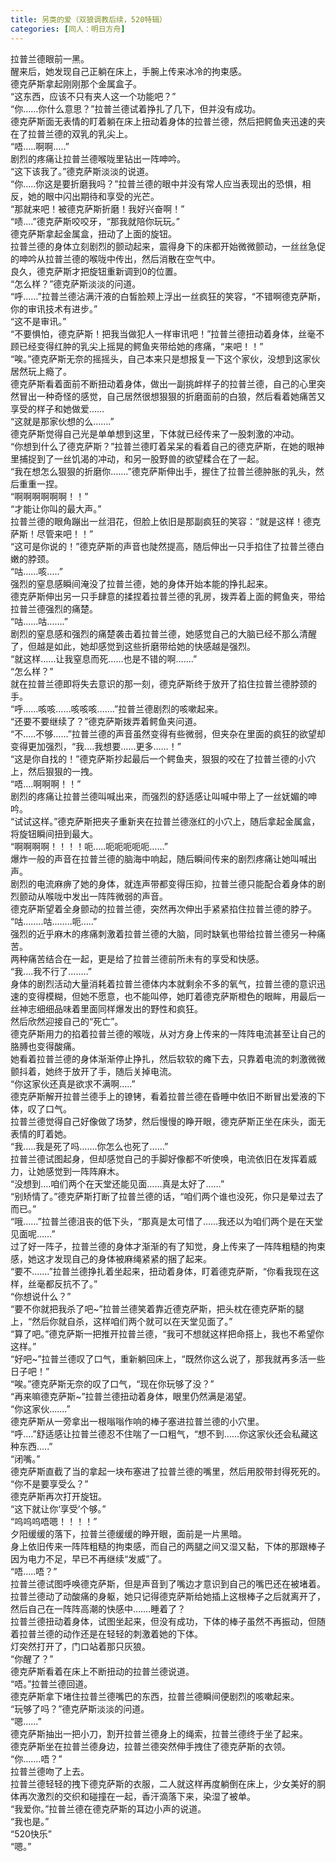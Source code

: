 ```yaml
---
title: 另类的爱（双狼调教后续，520特辑）
categories: [同人：明日方舟]
---
```


拉普兰德眼前一黑。<br>醒来后，她发现自己正躺在床上，手腕上传来冰冷的拘束感。<br>德克萨斯拿起刚刚那个金属盒子。<br>“这东西，应该不只有夹人这一个功能吧？”<br>“你……你什么意思？”拉普兰德试着挣扎了几下，但并没有成功。<br>德克萨斯面无表情的盯着躺在床上扭动着身体的拉普兰德，然后把鳄鱼夹迅速的夹在了拉普兰德的双乳的乳尖上。<br>“唔…\.\.啊啊…\.\.”<br>剧烈的疼痛让拉普兰德喉咙里钻出一阵呻吟。<br>“这下该我了。”德克萨斯淡淡的说道。<br>“你…\.\.你这是要折磨我吗？”拉普兰德的眼中并没有常人应当表现出的恐惧，相反，她的眼中闪出期待和享受的光芒。<br>“那就来吧！被德克萨斯折磨！我好兴奋啊！”<br>“啧…\.”德克萨斯咬咬牙，“那我就陪你玩玩。”<br>德克萨斯拿起金属盒，扭动了上面的旋钮。<br>拉普兰德的身体立刻剧烈的颤动起来，震得身下的床都开始微微颤动，一丝丝急促的呻吟从拉普兰德的喉咙中传出，然后消散在空气中。<br>良久，德克萨斯才把旋钮重新调到0的位置。<br>“怎么样？”德克萨斯淡淡的问道。<br>“呼……”拉普兰德沾满汗液的白皙脸颊上浮出一丝疯狂的笑容，“不错啊德克萨斯，你的审讯技术有进步。”<br>“这不是审讯。”<br>“不要惧怕，德克萨斯！把我当做犯人一样审讯吧！”拉普兰德扭动着身体，丝毫不顾已经变得红肿的乳尖上摇晃的鳄鱼夹带给她的疼痛，“来吧！！”<br>“唉。”德克萨斯无奈的摇摇头，自己本来只是想报复一下这个家伙，没想到这家伙居然玩上瘾了。<br>德克萨斯看着面前不断扭动着身体，做出一副挑衅样子的拉普兰德，自己的心里突然冒出一种奇怪的感觉，自己居然很想狠狠的折磨面前的白狼，然后看着她痛苦又享受的样子和她做爱……<br>“这就是那家伙想的么……\.”<br>德克萨斯觉得自己光是单单想到这里，下体就已经传来了一股刺激的冲动。<br>“你想到什么了德克萨斯？”拉普兰德盯着呆呆的看着自己的德克萨斯，在她的眼神里捕捉到了一丝饥渴的冲动，和另一股野兽的欲望糅合在了一起。<br>“我在想怎么狠狠的折磨你……\.”德克萨斯伸出手，握住了拉普兰德肿胀的乳头，然后重重一捏。<br>“啊啊啊啊啊啊！！”<br>“才能让你叫的最大声。”<br>拉普兰德的眼角蹦出一丝泪花，但脸上依旧是那副疯狂的笑容：“就是这样！德克萨斯！尽管来吧！！”<br>“这可是你说的！”德克萨斯的声音也陡然提高，随后伸出一只手掐住了拉普兰德白嫩的脖颈。<br>“咕……咳…\.\.”<br>强烈的窒息感瞬间淹没了拉普兰德，她的身体开始本能的挣扎起来。<br>德克萨斯伸出另一只手肆意的揉捏着拉普兰德的乳房，拨弄着上面的鳄鱼夹，带给拉普兰德强烈的痛楚。<br>“咕……咕……\.”<br>剧烈的窒息感和强烈的痛楚袭击着拉普兰德，她感觉自己的大脑已经不那么清醒了，但越是如此，她却感觉到这些折磨带给她的快感越是强烈。<br>“就这样……让我窒息而死……也是不错的啊……\.”<br>“怎么样？”<br>就在拉普兰德即将失去意识的那一刻，德克萨斯终于放开了掐住拉普兰德脖颈的手。<br>“呼……咳咳……咳咳咳……\.”拉普兰德剧烈的咳嗽起来。<br>“还要不要继续了？”德克萨斯拨弄着鳄鱼夹问道。<br>“不…\.\.不够……”拉普兰德的声音虽然变得有些微弱，但夹杂在里面的疯狂的欲望却变得更加强烈，“我…\.我想要……更多……！”<br>“这是你自找的！”德克萨斯抄起最后一个鳄鱼夹，狠狠的咬在了拉普兰德的小穴上，然后狠狠的一拽。<br>“唔…\.啊啊啊！！”<br>剧烈的疼痛让拉普兰德叫喊出来，而强烈的舒适感让叫喊中带上了一丝妩媚的呻吟。<br>“试试这样。”德克萨斯把夹子重新夹在拉普兰德涨红的小穴上，随后拿起金属盒，将旋钮瞬间扭到最大。<br>“啊啊啊啊！！！！呃…\.\.呃呃呃呃呃……”<br>爆炸一般的声音在拉普兰德的脑海中响起，随后瞬间传来的剧烈疼痛让她叫喊出声。<br>剧烈的电流麻痹了她的身体，就连声带都变得压抑，拉普兰德只能配合着身体的剧烈颤动从喉咙中发出一阵阵微弱的声音。<br>德克萨斯望着全身颤动的拉普兰德，突然再次伸出手紧紧掐住拉普兰德的脖子。<br>“咕……\.\.咕……\.\.呃…\.\.”<br>强烈的近乎麻木的疼痛刺激着拉普兰德的大脑，同时缺氧也带给拉普兰德另一种痛苦。<br>两种痛苦结合在一起，更是给了拉普兰德前所未有的享受和快感。<br>“我…\.我不行了……\.\.”<br>身体的剧烈活动大量消耗着拉普兰德体内本就剩余不多的氧气，拉普兰德的意识迅速的变得模糊，但她不愿意，也不能叫停，她盯着德克萨斯橙色的眼眸，用最后一丝神志细细品味着里面同样爆发出的野性和疯狂。<br>然后欣然迎接自己的“死亡”。<br>德克萨斯用力的掐着拉普兰德的喉咙，从对方身上传来的一阵阵电流甚至让自己的胳膊也变得酸痛。<br>她看着拉普兰德的身体渐渐停止挣扎，然后软软的瘫下去，只靠着电流的刺激微微颤抖着，她终于放开了手，随后关掉电流。<br>“你这家伙还真是欲求不满啊…\.\.”<br>德克萨斯解开拉普兰德手上的镣铐，看着拉普兰德在昏睡中依旧不断冒出爱液的下体，叹了口气。<br>拉普兰德觉得自己好像做了场梦，然后慢慢的睁开眼，德克萨斯正坐在床头，面无表情的盯着她。<br>“我…\.\.我是死了吗……\.你怎么也死了……”<br>拉普兰德试图起身，但却感觉自己的手脚好像都不听使唤，电流依旧在发挥着威力，让她感觉到一阵阵麻木。<br>“没想到…\.咱们两个在天堂还能见面……真是太好了……”<br>“别矫情了。”德克萨斯打断了拉普兰德的话，“咱们两个谁也没死，你只是晕过去了而已。”<br>“哦……”拉普兰德沮丧的低下头，“那真是太可惜了……我还以为咱们两个是在天堂见面呢……”<br>过了好一阵子，拉普兰德的身体才渐渐的有了知觉，身上传来了一阵阵粗糙的拘束感，她这才发现自己的身体被麻绳紧紧的捆了起来。<br>“要不……\.”拉普兰德挣扎着坐起来，扭动着身体，盯着德克萨斯，“你看我现在这样，丝毫都反抗不了。”<br>“你想说什么？”<br>“要不你就把我杀了吧\~”拉普兰德笑着靠近德克萨斯，把头枕在德克萨斯的腿上，“然后你就自杀，这样咱们两个就可以在天堂见面了。”<br>“算了吧。”德克萨斯一把推开拉普兰德，“我可不想就这样把命搭上，我也不希望你这样。”<br>“好吧\~”拉普兰德叹了口气，重新躺回床上，“既然你这么说了，那我就再多活一些日子吧！”<br>“唉。”德克萨斯无奈的叹了口气，“现在你玩够了没？”<br>“再来嘛德克萨斯\~”拉普兰德扭动着身体，眼里仍然满是渴望。<br>“你这家伙……\.”<br>德克萨斯从一旁拿出一根嗡嗡作响的棒子塞进拉普兰德的小穴里。<br>“呼…\.”舒适感让拉普兰德忍不住喘了一口粗气，“想不到……你这家伙还会私藏这种东西…\.\.”<br>“闭嘴。”<br>德克萨斯直截了当的拿起一块布塞进了拉普兰德的嘴里，然后用胶带封得死死的。<br>“你不是要享受么？”<br>德克萨斯再次打开旋钮。<br>“这下就让你‘享受’个够。”<br>“呜呜呜唔嗯！！！！”<br>夕阳缓缓的落下，拉普兰德缓缓的睁开眼，面前是一片黑暗。<br>身上依旧传来一阵阵粗糙的拘束感，而自己的两腿之间又湿又黏，下体的那跟棒子因为电力不足，早已不再继续“发威”了。<br>“唔…\.\.唔？”<br>拉普兰德试图呼唤德克萨斯，但是声音到了嘴边才意识到自己的嘴巴还在被堵着。<br>拉普兰德动了动酸痛的身躯，她只记得德克萨斯给她插上这根棒子之后就离开了，然后自己在一阵阵高潮的快感中……\.睡着了？<br>拉普兰德扭动着身体，试图坐起来，但没有成功，下体的棒子虽然不再振动，但随着拉普兰德的动作还是在轻轻的刺激着她的下体。<br>灯突然打开了，门口站着那只灰狼。<br>“你醒了？”<br>德克萨斯看着在床上不断扭动的拉普兰德说道。<br>“唔。”拉普兰德回道。<br>德克萨斯拿下堵住拉普兰德嘴巴的东西，拉普兰德瞬间便剧烈的咳嗽起来。<br>“玩够了吗？”德克萨斯淡淡的问道。<br>“嗯……”<br>德克萨斯抽出一把小刀，割开拉普兰德身上的绳索，拉普兰德终于坐了起来。<br>德克萨斯坐在拉普兰德身边，拉普兰德突然伸手拽住了德克萨斯的衣领。<br>“你……\.唔？”<br>拉普兰德吻了上去。<br>拉普兰德轻轻的拽下德克萨斯的衣服，二人就这样再度躺倒在床上，少女美好的胴体再次激烈的交织和碰撞在一起，香汗滴落下来，染湿了被单。<br>“我爱你。”拉普兰德在德克萨斯的耳边小声的说道。<br>“我也是。”<br>“520快乐”<br>“嗯。”
